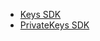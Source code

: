 * [Keys SDK](https://github.com/VirgilSecurity/virgil-php-keys/blob/master/docs/keys.md)
* [PrivateKeys SDK](https://github.com/VirgilSecurity/virgil-php-keys/blob/master/docs/private-keys.md)